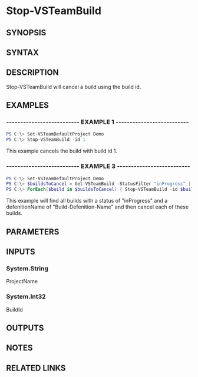 <!-- #include "./common/header.md" -->

# Stop-VSTeamBuild

## SYNOPSIS

<!-- #include "./synopsis/Stop-VSTeamBuild.md" -->

## SYNTAX

## DESCRIPTION

Stop-VSTeamBuild will cancel a build using the build id.

## EXAMPLES

### -------------------------- EXAMPLE 1 --------------------------

```PowerShell
PS C:\> Set-VSTeamDefaultProject Demo
PS C:\> Stop-VSTeamBuild -id 1
```

This example cancels the build with build id 1.

### -------------------------- EXAMPLE 3 --------------------------

```PowerShell
PS C:\> Set-VSTeamDefaultProject Demo
PS C:\> $buildsToCancel = Get-VSTeamBuild -StatusFilter "inProgress" | where-object definitionName -eq Build-Defenition-Name
PS C:\> ForEach($build in $buildsToCancel) { Stop-VSTeamBuild -id $build.id }
```

This example will find all builds with a status of "inProgress" and a defenitionName of "Build-Defenition-Name" and then cancel each of these builds.

## PARAMETERS

<!-- #include "./params/projectName.md" -->

<!-- #include "./params/BuildId.md" -->

<!-- #include "./params/confirm.md" -->

<!-- #include "./params/whatIf.md" -->

## INPUTS

### System.String

ProjectName

### System.Int32

BuildId

## OUTPUTS

## NOTES

## RELATED LINKS
